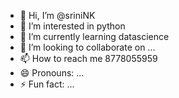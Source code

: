 - 👋 Hi, I’m @sriniNK
- 👀 I’m interested in python 
- 🌱 I’m currently learning datascience
- 💞️ I’m looking to collaborate on ...
- 📫 How to reach me 8778055959
- 😄 Pronouns: ...
- ⚡ Fun fact: ...

<!---
sriniNK/sriniNK is a ✨ special ✨ repository because its `README.md` (this file) appears on your GitHub profile.
You can click the Preview link to take a look at your changes.
--->
